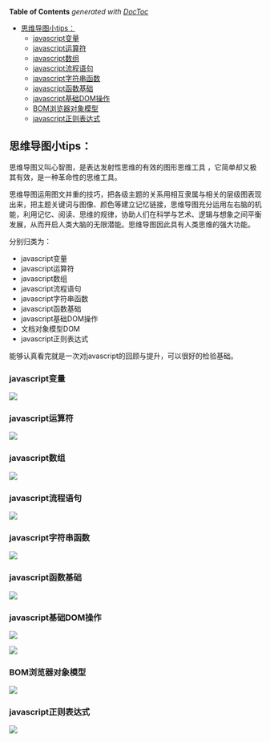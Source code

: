 <!-- START doctoc generated TOC please keep comment here to allow auto update -->
<!-- DON'T EDIT THIS SECTION, INSTEAD RE-RUN doctoc TO UPDATE -->
**Table of Contents**  *generated with [DocToc](https://github.com/thlorenz/doctoc)*

- [思维导图小tips：](#%E6%80%9D%E7%BB%B4%E5%AF%BC%E5%9B%BE%E5%B0%8Ftips)
  - [javascript变量](#javascript%E5%8F%98%E9%87%8F)
  - [javascript运算符](#javascript%E8%BF%90%E7%AE%97%E7%AC%A6)
  - [javascript数组](#javascript%E6%95%B0%E7%BB%84)
  - [javascript流程语句](#javascript%E6%B5%81%E7%A8%8B%E8%AF%AD%E5%8F%A5)
  - [javascript字符串函数](#javascript%E5%AD%97%E7%AC%A6%E4%B8%B2%E5%87%BD%E6%95%B0)
  - [javascript函数基础](#javascript%E5%87%BD%E6%95%B0%E5%9F%BA%E7%A1%80)
  - [javascript基础DOM操作](#javascript%E5%9F%BA%E7%A1%80dom%E6%93%8D%E4%BD%9C)
  - [BOM浏览器对象模型](#bom%E6%B5%8F%E8%A7%88%E5%99%A8%E5%AF%B9%E8%B1%A1%E6%A8%A1%E5%9E%8B)
  - [javascript正则表达式](#javascript%E6%AD%A3%E5%88%99%E8%A1%A8%E8%BE%BE%E5%BC%8F)

<!-- END doctoc generated TOC please keep comment here to allow auto update -->

## 思维导图小tips：

思维导图又叫心智图，是表达发射性思维的有效的图形思维工具 ，它简单却又极其有效，是一种革命性的思维工具。

思维导图运用图文并重的技巧，把各级主题的关系用相互隶属与相关的层级图表现出来，把主题关键词与图像、颜色等建立记忆链接，思维导图充分运用左右脑的机能，利用记忆、阅读、思维的规律，协助人们在科学与艺术、逻辑与想象之间平衡发展，从而开启人类大脑的无限潜能。思维导图因此具有人类思维的强大功能。

分别归类为：

- javascript变量
- javascript运算符
- javascript数组
- javascript流程语句
- javascript字符串函数
- javascript函数基础
- javascript基础DOM操作
- 文档对象模型DOM
- javascript正则表达式

能够认真看完就是一次对javascript的回顾与提升，可以很好的检验基础。

### javascript变量

![](http://static.oschina.net/uploads/img/201604/14155534_fJpn.gif)

### javascript运算符

![](http://static.oschina.net/uploads/img/201604/14155534_Rq5X.gif)

### javascript数组

![](http://static.oschina.net/uploads/img/201604/14155534_8rDF.gif)

### javascript流程语句

![](http://static.oschina.net/uploads/img/201604/14155534_Nz0Z.gif)

### javascript字符串函数

![](http://static.oschina.net/uploads/img/201604/14155535_0MfD.gif)

### javascript函数基础

![](http://static.oschina.net/uploads/img/201604/14155535_lJZB.gif)

### javascript基础DOM操作

![](http://static.oschina.net/uploads/img/201604/14155535_OFDZ.gif)

![](http://static.oschina.net/uploads/img/201604/14155535_kjnH.jpg)

### BOM浏览器对象模型

![](http://static.oschina.net/uploads/img/201604/14155536_TaFK.jpg)

### javascript正则表达式

![](http://static.oschina.net/uploads/img/201604/14155537_9xYp.gif)



